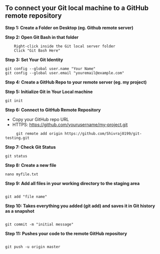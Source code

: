 ## To connect your Git local machine to a GitHub remote repository


**Step 1: Create a Folder on Desktop (eg. Github remote server)**


**Step 2: Open Git Bash in that folder**

```
    Right-click inside the Git local server folder
    Click "Git Bash Here"

```

**Step 3: Set Your Git Identity**

```
git config --global user.name "Your Name"
git config --global user.email "youremail@example.com"

```

**Step 4: Create a GitHub Repo to your remote server (eg. my project)**


**Step 5: Initialize Git in Your Local machine**

```
git init

```
**Step 6: Connect to GitHub Remote Repository**


   * Copy your GitHub repo URL
   * HTTPS: https://github.com/yourusername/my-project.git


```
     git remote add origin https://github.com/Shivraj0199/git-testing.git

```

**Step 7: Check Git Status**

```
git status 

```

**Step 8: Create a new file**

```
nano myfile.txt

```

**Step 9: Add all files in your working directory to the staging area**

```

git add "file name"

```

**Step 10: Takes everything you added (git add) and saves it in Git history as a snapshot**

```

git commit -m "initial message"

```

**Step 11: Pushes your code to the remote GitHub repository** 

```

git push -u origin master

```

